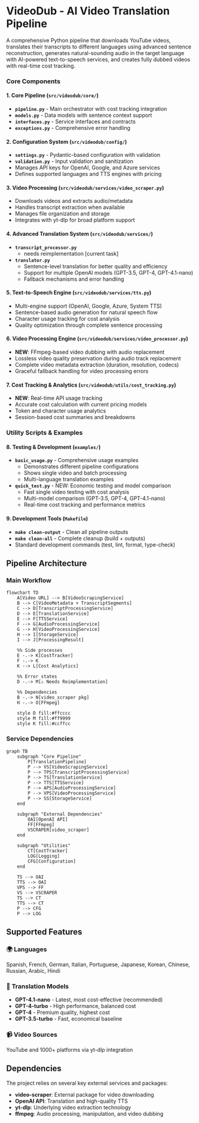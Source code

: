 # VideoDub - AI Video Translation Pipeline

A comprehensive Python pipeline that downloads YouTube videos, translates their transcripts to different languages using advanced sentence reconstruction, generates natural-sounding audio in the target language with AI-powered text-to-speech services, and creates fully dubbed videos with real-time cost tracking.

### Core Components

#### 1. **Core Pipeline (`src/videodub/core/`)**
- **`pipeline.py`** - Main orchestrator with cost tracking integration
- **`models.py`** - Data models with sentence context support
- **`interfaces.py`** - Service interfaces and contracts
- **`exceptions.py`** - Comprehensive error handling

#### 2. **Configuration System (`src/videodub/config/`)**
- **`settings.py`** - Pydantic-based configuration with validation
- **`validation.py`** - Input validation and sanitization
- Manages API keys for OpenAI, Google, and Azure services
- Defines supported languages and TTS engines with pricing

#### 3. **Video Processing (`src/videodub/services/video_scraper.py`)**
- Downloads videos and extracts audio/metadata
- Handles transcript extraction when available
- Manages file organization and storage
- Integrates with yt-dlp for broad platform support

#### 4. **Advanced Translation System (`src/videodub/services/`)**
- **`transcript_processor.py`** 
  - needs reimplementation [current task]
- **`translator.py`** 
  - Sentence-level translation for better quality and efficiency
  - Support for multiple OpenAI models (GPT-3.5, GPT-4, GPT-4.1-nano)
  - Fallback mechanisms and error handling

#### 5. **Text-to-Speech Engine (`src/videodub/services/tts.py`)**
- Multi-engine support (OpenAI, Google, Azure, System TTS)
- Sentence-based audio generation for natural speech flow
- Character usage tracking for cost analysis
- Quality optimization through complete sentence processing

#### 6. **Video Processing Engine (`src/videodub/services/video_processor.py`)**
- **NEW**: FFmpeg-based video dubbing with audio replacement
- Lossless video quality preservation during audio track replacement
- Complete video metadata extraction (duration, resolution, codecs)
- Graceful fallback handling for video processing errors

#### 7. **Cost Tracking & Analytics (`src/videodub/utils/cost_tracking.py`)**
- **NEW**: Real-time API usage tracking
- Accurate cost calculation with current pricing models
- Token and character usage analytics
- Session-based cost summaries and breakdowns

### Utility Scripts & Examples

#### 8. **Testing & Development (`examples/`)**
- **`basic_usage.py`** - Comprehensive usage examples
  - Demonstrates different pipeline configurations
  - Shows single video and batch processing
  - Multi-language translation examples
- **`quick_test.py`** - NEW: Economic testing and model comparison
  - Fast single video testing with cost analysis
  - Multi-model comparison (GPT-3.5, GPT-4, GPT-4.1-nano)
  - Real-time cost tracking and performance metrics

#### 9. **Development Tools (`Makefile`)**
- **`make clean-output`** - Clean all pipeline outputs
- **`make clean-all`** - Complete cleanup (build + outputs)
- Standard development commands (test, lint, format, type-check)

## Pipeline Architecture

### Main Workflow
```mermaid
flowchart TD
    A[Video URL] --> B[VideoScrapingService]
    B --> C[VideoMetadata + TranscriptSegments]
    C --> D[TranscriptProcessingService]
    D --> E[TranslationService] 
    E --> F[TTSService]
    F --> G[AudioProcessingService]
    G --> H[VideoProcessingService]
    H --> I[StorageService]
    I --> J[ProcessingResult]
    
    %% Side processes
    E -.-> K[CostTracker]
    F -.-> K
    K --> L[Cost Analytics]
    
    %% Error states
    D -.-> M[⚠️ Needs Reimplementation]
    
    %% Dependencies
    B -.-> N[video_scraper pkg]
    H -.-> O[FFmpeg]
    
    style D fill:#ffcccc
    style M fill:#ff9999
    style K fill:#ccffcc
```

### Service Dependencies
```mermaid
graph TB
    subgraph "Core Pipeline"
        P[TranslationPipeline]
        P --> VS[VideoScrapingService]
        P --> TPS[TranscriptProcessingService]
        P --> TS[TranslationService]
        P --> TTS[TTSService]
        P --> APS[AudioProcessingService]
        P --> VPS[VideoProcessingService]
        P --> SS[StorageService]
    end
    
    subgraph "External Dependencies"
        OAI[OpenAI API]
        FF[FFmpeg]
        VSCRAPER[video_scraper]
    end
    
    subgraph "Utilities"
        CT[CostTracker]
        LOG[Logging]
        CFG[Configuration]
    end
    
    TS --> OAI
    TTS --> OAI
    VPS --> FF
    VS --> VSCRAPER
    TS --> CT
    TTS --> CT
    P --> CFG
    P --> LOG
```

## Supported Features

### 🌍 **Languages**
Spanish, French, German, Italian, Portuguese, Japanese, Korean, Chinese, Russian, Arabic, Hindi

### 🤖 **Translation Models**
- **GPT-4.1-nano** - Latest, most cost-effective (recommended)
- **GPT-4-turbo** - High performance, balanced cost
- **GPT-4** - Premium quality, highest cost
- **GPT-3.5-turbo** - Fast, economical baseline

### 📹 **Video Sources**
YouTube and 1000+ platforms via yt-dlp integration

## Dependencies

The project relies on several key external services and packages:

- **video-scraper**: External package for video downloading
- **OpenAI API**: Translation and high-quality TTS
- **yt-dlp**: Underlying video extraction technology
- **ffmpeg**: Audio processing, manipulation, and video dubbing
